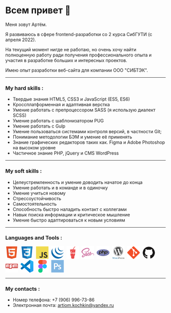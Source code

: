 # Всем привет 👋

Меня зовут Артём.

Я развиваюсь в сфере frontend-разработки со 2 курса СибГУТИ (с апреля 2022). 

На текущий момент нигде не работаю, но очень хочу найти полноценную работу ради получения профессионального опыта и участия в разработке больших и интересных проектов.

Имею опыт разработки веб-сайта для компании ООО "СИБТЭК".

---

###  Мy hard skills :
- Твердые знания HTML5, CSS3 и JavaScript (ES5, ES6)
- Кроссплатформенная и адаптивная верстка
- Умение работать с препроцессором SASS (я использую диалект SCSS)
- Умение работать с шаблонизатором PUG
- Умение работать с Gulp
- Умение пользоваться системами контроля версий, в частности Git;
- Понимание методологии БЭМ и умение её применять
- Знание графических редакторов таких как. Figma и Adobe Photoshop на высоком уровне
- Частичное знание PHP, jQuery и CMS WordPress

---

###  Мy soft skills :
- Целеустремленность и умение доводить начатое до конца
- Умение работать и в команде и в одиночку
- Умение учиться новому
- Стрессоустойчивость
- Самостоятельность
- Способность быстро наладить контакт с коллегами
- Навык поиска информации и критическое мышление
- Умение быстро адаптироваться к новым условиям

---

### Languages and Tools :

<div>
    <img src="https://github.com/devicons/devicon/blob/master/icons/html5/html5-original.svg" width="40" height="40"/>&nbsp;
  <img src="https://github.com/devicons/devicon/blob/master/icons/css3/css3-original.svg" alt="" width="40" height="40"/>&nbsp;
  <img src="https://github.com/devicons/devicon/blob/master/icons/javascript/javascript-original.svg" width="40" height="40"/>&nbsp;
  <img src="https://github.com/devicons/devicon/blob/master/icons/jquery/jquery-original.svg" width="40" height="40"/>&nbsp;
  <img src="https://github.com/devicons/devicon/blob/master/icons/gulp/gulp-plain.svg" width="40" height="40"/>&nbsp;
  <img src="https://github.com/devicons/devicon/blob/master/icons/sass/sass-original.svg" width="40" height="40"/>&nbsp;
  <img src="https://github.com/devicons/devicon/blob/master/icons/php/php-original.svg" width="40" height="40"/>&nbsp;
  <img src="https://github.com/devicons/devicon/blob/master/icons/wordpress/wordpress-original.svg" width="40" height="40"/>&nbsp;
  <img src="https://github.com/devicons/devicon/blob/master/icons/git/git-original.svg"  alt="" width="40" height="40"/>&nbsp;
  <img src="https://github.com/devicons/devicon/blob/master/icons/github/github-original.svg"  alt="" width="40" height="40"/>&nbsp;
  <img src="https://github.com/devicons/devicon/blob/master/icons/npm/npm-original-wordmark.svg" width="40" height="40"/>&nbsp;
  <img src="https://github.com/devicons/devicon/blob/master/icons/vscode/vscode-original.svg" width="40" height="40"/>&nbsp;
  <img src="https://github.com/devicons/devicon/blob/master/icons/figma/figma-original.svg"  alt="" width="40" height="40"/>&nbsp;
  <img src="https://github.com/devicons/devicon/blob/master/icons/photoshop/photoshop-plain.svg" width="40" height="40"/>&nbsp;
</div>

---

###  Мy contacts :

- Номер телефона: +7 (906) 996-73-86
- Электронная почта: artiom.kochkin@yandex.ru
